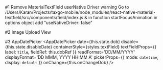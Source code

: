 #1 Remove MaterialTextField userNative Driver warning
Go to /Users/Karan/Projects/taxgo-mobile/node_modules/react-native-material-textfield/src/components/field/index.js & in function startFocusAnimation in options object add 
"useNativeDriver: false"

#2 Image Upload View
<ImagePickerView
    url={profile.localUri}
    onChange={this.onChangeProfile}
    />

#3 AppDatePicker
<AppDatePicker
    date={this.state.dob}
    disable={this.state.disableDate}
    containerStyle={styles.textField}
    textFieldProps={{
        label: `Title`,
        fieldRef: this.dobRef
    }}
    readFormat='DD/MM/YYYY'
    displayFormat='DD MMM, YYYY HH:MM A'
    pickerProps={{
        mode: `datetime`,
        display: `default`
    }}
    onChange={this.onChangeDob}
    />